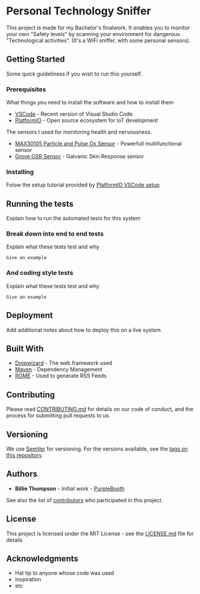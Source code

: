 # Personal Technology Sniffer

This project is made for my Bachelor's finalwork. It enables you to monitor your own "Safety levels" by scanning your environment 
for dangerous "Technological activities". (It's a WiFi sniffer, with some personal sensors).

## Getting Started

Some quick guideliness if you wish to run this yourself.

### Prerequisites

What things you need to install the software and how to install them

* [VSCode](https://code.visualstudio.com/) - Recent version of Visual Studio Code
* [PlatformIO](https://platformio.org/) - Open source ecosystem for IoT development

The sensors I used for monitoring health and nervousness.

* [MAX30105 Particle and Pulse Ox Sensor](https://learn.sparkfun.com/tutorials/max30105-particle-and-pulse-ox-sensor-hookup-guide/all) - Powerfull multifunctional sensor
* [Grove GSR Sensor](http://wiki.seeedstudio.com/Grove-GSR_Sensor/) - Galvanic Skin Response sensor

### Installing

Folow the setup tutorial provided by [PlatformIO VSCode setup](https://docs.platformio.org/en/latest/ide/vscode.html)




## Running the tests

Explain how to run the automated tests for this system

### Break down into end to end tests

Explain what these tests test and why

```
Give an example
```

### And coding style tests

Explain what these tests test and why

```
Give an example
```

## Deployment

Add additional notes about how to deploy this on a live system

## Built With

* [Dropwizard](http://www.dropwizard.io/1.0.2/docs/) - The web framework used
* [Maven](https://maven.apache.org/) - Dependency Management
* [ROME](https://rometools.github.io/rome/) - Used to generate RSS Feeds

## Contributing

Please read [CONTRIBUTING.md](https://gist.github.com/PurpleBooth/b24679402957c63ec426) for details on our code of conduct, and the process for submitting pull requests to us.

## Versioning

We use [SemVer](http://semver.org/) for versioning. For the versions available, see the [tags on this repository](https://github.com/your/project/tags). 

## Authors

* **Billie Thompson** - *Initial work* - [PurpleBooth](https://github.com/PurpleBooth)

See also the list of [contributors](https://github.com/your/project/contributors) who participated in this project.

## License

This project is licensed under the MIT License - see the [LICENSE.md](LICENSE.md) file for details

## Acknowledgments

* Hat tip to anyone whose code was used
* Inspiration
* etc
